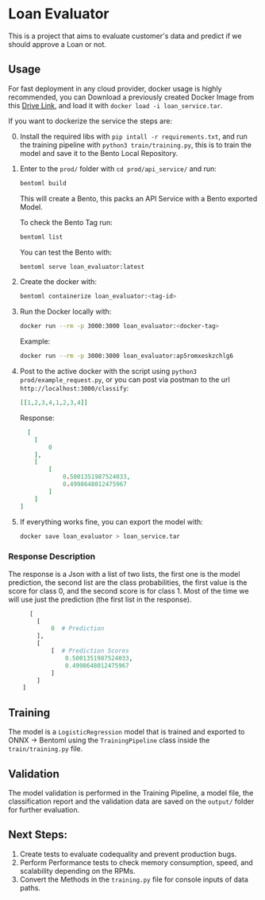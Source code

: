 # Loan Evaluator
This is a project that aims to evaluate customer's data and predict if we should approve a Loan or not.

## Usage
For fast deployment in any cloud provider, docker usage is highly recommended, you can Download a previously created Docker Image from this [Drive Link](https://drive.google.com/file/d/1CM65O71yEWm_zCyjr7lToul4LCh4mN2j/view?usp=drive_link), and load it with `docker load -i loan_service.tar`.

If you want to dockerize the service the steps are:

0. Install the required libs with `pip intall -r requirements.txt`, and run the training pipeline with `python3 train/training.py`, this is to train the model and save it to the Bento Local Repository.
1. Enter to the `prod/` folder with `cd prod/api_service/` and run:
    ```bash
    bentoml build
    ```
    This will create a Bento, this packs an API Service with a Bento exported Model.
  
    To check the Bento Tag run:
    ```bash
    bentoml list
    ```
  
    You can test the Bento with:
    ```bash
    bentoml serve loan_evaluator:latest
    ```

2. Create the docker with:
    ```bash
    bentoml containerize loan_evaluator:<tag-id>
    ```
  
3. Run the Docker locally with:
    ```bash
    docker run --rm -p 3000:3000 loan_evaluator:<docker-tag>
    ```
    Example:
    ```bash
    docker run --rm -p 3000:3000 loan_evaluator:ap5romxeskzchlg6
    ```

4. Post to the active docker with the script using `python3 prod/example_request.py`, or you can post via postman to the url `http://localhost:3000/classify`:
    ```json
    [[1,2,3,4,1,2,3,4]]
    ```
    Response:
    ```json
      [
        [
            0
        ],
        [
            [
                0.5001351987524033,
                0.4998648012475967
            ]
        ]
    ]
    ```
5. If everything works fine, you can export the model with:
    ```bash
    docker save loan_evaluator > loan_service.tar
    ```

### Response Description
The response is a Json with a list of two lists, the first one is the model prediction, the second list are the class probabilities, the first value is the score for class 0, and the second score is for class 1. Most of the time we will use just the prediction (the first list in the response).
```python
      [
        [
            0  # Prediction  
        ],
        [
            [  # Prediction Scores
                0.5001351987524033,
                0.4998648012475967
            ]
        ]
    ]
```

## Training
The model is a `LogisticRegression` model that is trained and exported to ONNX -> Bentoml using the `TrainingPipeline` class inside the `train/training.py` file.

## Validation
The model validation is performed in the Training Pipeline, a model file, the classification report and the validation data are saved on the `output/` folder for further evaluation.

## Next Steps:
1. Create tests to evaluate codequality and prevent production bugs.
2. Perform Performance tests to check memory consumption, speed, and scalability depending on the RPMs.
3. Convert the Methods in the `training.py` file for console inputs of data paths.

